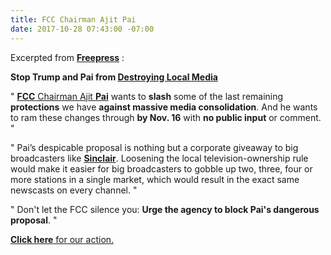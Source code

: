 ```yaml
---
title: FCC Chairman Ajit Pai
date: 2017-10-28 07:43:00 -07:00
---
```


Excerpted from [**Freepress**](https://www.freepress.net/?akid=6960.10679315.XYvDfN&rd=1&t=3) :

**Stop Trump and Pai from [Destroying Local Media](http://billmoyers.com/story/twenty-years-of-media-consolidation-has-not-been-good-for-our-democracy/)**


"   [**FCC** Chairman Ajit **Pai**](https://www.fcc.gov/about/leadership/ajit-pai) wants to **slash** some of the last remaining **protections** we have **against massive media consolidation**. And he wants to ram these changes through **by Nov. 16** with **no public input** or comment.  "

"   Pai’s despicable proposal is nothing but a corporate giveaway to big broadcasters like [**Sinclair**](https://www.pbs.org/newshour/show/sinclair-broadcasting-puts-partisan-tilt-trusted-local-news). Loosening the local television-ownership rule would make it easier for big broadcasters to gobble up two, three, four or more stations in a single market, which would result in the exact same newscasts on every channel.   "

"   Don't let the FCC silence you: **Urge the agency to block Pai's dangerous proposal**.   "

[**Click here** for our action.](http://act.freepress.net/sign/consol_pai_ownership/?t=2&akid=6960%2E10679315%2EXYvDfN)


